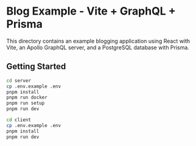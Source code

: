 # Blog Example - Vite + GraphQL + Prisma

This directory contains an example blogging application using React with Vite, an Apollo GraphQL server, and a PostgreSQL database with Prisma.

## Getting Started

```sh
cd server
cp .env.example .env
pnpm install
pnpm run docker
pnpm run setup
pnpm run dev
```

```sh
cd client
cp .env.example .env
pnpm install
pnpm run dev
```
